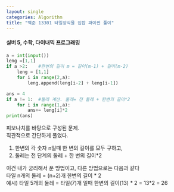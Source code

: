```yaml
---
layout: single
categories: Algorithm
title: "백준 13301 타일장식물 집합 파이썬 풀이"
---
```

#### 실버 5, 수학, 다이내믹 프로그래밍

```py
a = int(input())
leng =[1,1]
if a >2:    #한변의 길이 m = 길이(m-1) + 길이(m-2)
    leng = [1,1]
    for i in range(2,a):
        leng.append(leng[i-2] + leng[i-1])

ans = 4
if a != 1:  #둘레 계산. 둘레= 전 둘레 + 한변의 길이*2
    for i in range(1,a):
        ans+= leng[i]*2
print(ans)
```
피보나치를 바탕으로 구성된 문제.<br>
직관적으로 간단하게 풀었다.<br>
1. 한변의 각 숫자 n일때 한 변의 길이를 모두 구하고,
2. 둘레는 전 단계의 둘레 + 한 변의 길이*2

이건 내가 궁리해서 푼 방법이고, 다른 방법으로는 다음과 같다<br>
타일 n개의 둘레 = (n+2)개 한변의 길이 * 2<br>
예시) 타일 5개의 둘레 = 타일(7)개 일때 한변의 길이(13) * 2 = 13*2 = 26